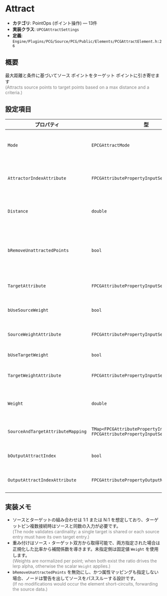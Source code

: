 # Attract

- **カテゴリ**: PointOps (ポイント操作) — 13件
- **実装クラス**: `UPCGAttractSettings`
- **定義**: `Engine/Plugins/PCG/Source/PCG/Public/Elements/PCGAttractElement.h:26`

## 概要

最大距離と条件に基づいてソース ポイントをターゲット ポイントに引き寄せます<br><span style='color:gray'>(Attracts source points to target points based on a max distance and a criteria.)</span>

## 設定項目

| プロパティ | 型 | 初期値 | 説明 |
| --- | --- | --- | --- |
| `Mode` | `EPCGAttractMode` | `EPCGAttractMode::Closest` | 引き寄せ対象の決定方法。最近傍、属性最小／最大、属性インデックス指定から選択します。 |
| `AttractorIndexAttribute` | `FPCGAttributePropertyInputSelector` | なし | `Mode == EPCGAttractMode::FromIndex` のとき、ソースポイントが参照するターゲットインデックスを格納した属性。 |
| `Distance` | `double` | `100.0` | 最近傍・属性比較モードで探索する半径（最小 0.01）。ソースとターゲットが同一の場合も距離判定に使用します。 |
| `bRemoveUnattractedPoints` | `bool` | `false` | 対応するターゲットが見つからなかったソースポイントを出力から除去します。同一データをソース／ターゲットに用いる場合は効果が制限されます。 |
| `TargetAttribute` | `FPCGAttributePropertyInputSelector` | なし | `Mode` が `MinAttribute` または `MaxAttribute` のときに比較するターゲット属性。 |
| `bUseSourceWeight` | `bool` | `false` | ソース側の重み属性を使用して線形補間係数を決定します。 |
| `SourceWeightAttribute` | `FPCGAttributePropertyInputSelector` | なし | `bUseSourceWeight` 有効時に 0〜1 に正規化されるソース重み属性。 |
| `bUseTargetWeight` | `bool` | `false` | ターゲット側の重み属性を読み取り補間に反映します。 |
| `TargetWeightAttribute` | `FPCGAttributePropertyInputSelector` | なし | `bUseTargetWeight` 有効時に参照するターゲット重み属性。 |
| `Weight` | `double` | `1.0` | 重み属性を使わない場合の固定補間係数（-1〜1）。0.5 を超えるとターゲット寄りになります。 |
| `SourceAndTargetAttributeMapping` | `TMap<FPCGAttributePropertyInputSelector, FPCGAttributePropertyInputSelector>` | 既定で `Position` → `Position` を 1 件登録 | 補間または転写する属性の組。キーにソース、値にターゲットを指定します。 |
| `bOutputAttractIndex` | `bool` | `false` | マッチしたターゲットのインデックスを出力属性に記録します。 |
| `OutputAttractIndexAttribute` | `FPCGAttributePropertyOutputNoSourceSelector` | `AttractIndex` | `bOutputAttractIndex` 有効時にインデックスを書き込む属性名。 |

## 実装メモ

- ソースとターゲットの組み合わせは 1:1 または N:1 を想定しており、ターゲットピン複数接続時はソースと同数の入力が必要です。<br><span style='color:gray'>(The node validates cardinality: a single target is shared or each source entry must have its own target entry.)</span>
- 重み付けはソース・ターゲット双方から取得可能で、両方指定された場合は正規化した比率から補間係数を導きます。未指定側は固定値 `Weight` を使用します。<br><span style='color:gray'>(Weights are normalized per point; when both exist the ratio drives the lerp alpha, otherwise the scalar `Weight` applies.)</span>
- `bRemoveUnattractedPoints` を無効にし、かつ属性マッピングも指定しない場合、ノードは警告を出してソースをパススルーする設計です。<br><span style='color:gray'>(If no modifications would occur the element short-circuits, forwarding the source data.)</span>

